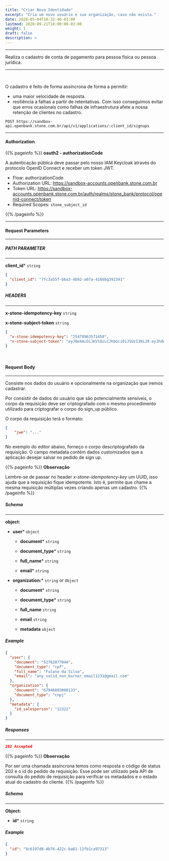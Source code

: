 ```yaml
---
title: "Criar Nova Identidade"
excerpt: "Cria um novo usuário e sua organização, caso não exista."
date: 2020-05-04T18:32:40-03:00
lastmod: 2020-09-21T18:00:00-03:00
weight: 1
draft: false
description: >
---
```


---

Realiza o cadastro de conta de pagamento para pessoa física ou pessoa jurídica.

---
<br>

O cadastro é feito de forma assíncrona de forma a permitir:

 - uma maior velocidade de resposta.
 - resiliência a falhas a partir de retentativas. Com isso conseguimos evitar que erros ocasionais como falhas de infraestrutura afete a nossa retenção de clientes no cadastro.



```http
POST https://sandbox-api.openbank.stone.com.br/api/v1/applications/:client_id/signups
```

---


#### **Authorization**

{{% pageinfo %}}
**oauth2 - authorizationCode**

A autenticação pública deve passar pelo nosso IAM Keycloak através do protocolo OpenID Connect e receber um token JWT.

 - Flow: authorizationCode
 - Authorization URL: https://sandbox-accounts.openbank.stone.com.br
 - Token URL: https://sandbox-accounts.openbank.stone.com.br/auth/realms/stone_bank/protocol/openid-connect/token
 - Required Scopes: `stone_subject_id`

{{% /pageinfo %}}

---

#### **Request Parameters**

---

##### **PATH PARAMETER**
---


**client_id*** `string`

```Json
{
  "client_id": "7fc3a55f-b6a3-4b92-a07a-4166bg392341"
}
```


##### **HEADERS**
---

**x-stone-idempotency-key** `string`

**x-stone-subject-token** `string`


```Json
{
  "x-stone-idempotency-key": "25478963571458", 
  "x-stone-subject-token": "eyJ0eXAiOiJKV1QiLCJhbGciOiJSUzI1NiJ9.eyJhdWQiOiJhY2NvdW50cy1odWJpZEBvcGVuYmFuay5zdG9uZS5jb20uYnIiLCJuYmYiOjE2MTU0NzI9GjAsInNlc3Npb25fbWV0YWRhdGEiOnsiZW1wcmVzYVpXIjoxLCJjaGF2ZVpXIjoienciLCJwcm9kdWNhbyI6ZmFsc2V9LCJpc3MiOiJkODAzMDQ4ZC03MzA2LTQxNTYtYjNlMS1hNjlkMWNiZjQ3ODEiLCJyZWRpcmVjdF91cmkiOiJodHRwOi8vbG9jYWxob3N0Ojg1ODUvc3RvbmViYW5rL2NvbnNlbnRyZWRpcmVjdCIsInR5cGUiOiJjb25zZW50IiwiZXhwIjoxNjE1NDc5OTI5LCJpYWJ3OjE2MTU0NzI3MTksImp0aSI6Ijk0NTlmMjhhLTQ5NDEtNDA2Zi05YjExLWFmMjdhMWQ2MzEyMCJ9.SptDNxVKp5W_9B"
}
```

<br>

#### **Request Body**

---

Consiste nos dados do usuário e opcionalmente na organização que iremos cadastrar.

Por consistir de dados do usuário que são potencialmente sensíveis, o corpo da requisição deve ser criptografado com o mesmo procedimento utilizado para criptografar o corpo do sign_up público.

O corpo da requisição terá o formato:

```Json
{
    "jwe": "..."
}
```


No exemplo do editor abaixo, forneço o corpo descriptografado da requisição. O campo metadata contém dados customizados que a aplicação desejar salvar no pedido de sign up.


{{% pageinfo %}}
**Observação**

Lembre-se de passar no header *x-stone-idempotency-key* um UUID, isso ajuda que a requisição fique idempotente. Isto é, permite que chame a mesma requisição múltiplas vezes criando apenas um cadastro.
{{% /pageinfo %}}


##### **Schema**
---

**object:**

   - **user*** `object`

     - **document*** `string`

     - **document_type*** `string`

     - **full_name*** `string`

     - **email*** `string`


   - **organization:*** `string` or `Object`

     - **document*** `string`

     - **document_type*** `string`

     - **full_name** `string`

     - **email** `string`

     - **metadata** `object`



##### Example



```Json
{
  "user": {
    "document": "52762077044",
    "document_type": "cpf",
    "full_name": "Fulano da Silva",
    "email": "any_valid_non_burner_email1231@gmail.com"
  },
  "organization": {
    "document": "67946893000133",
    "document_type": "cnpj"
  },
  "metadata": {
    "id_salesperson": "12322"
  }
}
```



##### **Responses**
---

```Json
202 Accepted
```

{{% pageinfo %}}
**Observação**

Por ser uma chamada assíncrona temos como resposta o código de status 202 e o id do pedido de requisição. Esse pode ser utilizado pela API de consulta do pedido de requisição para verificar os metadados e o estado atual do cadastro do cliente.
{{% /pageinfo %}}


##### **Schema**
---

**Object:**

 - **id*** `string`




##### Example


```Json
{
  "id": "9c6197d8-4b76-422c-ba81-11fb1ca97313"
}
```




